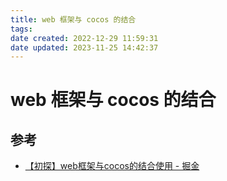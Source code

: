 ```yaml
---
title: web 框架与 cocos 的结合
tags: 
date created: 2022-12-29 11:59:31
date updated: 2023-11-25 14:42:37
---
```


# web 框架与 cocos 的结合

## 参考

- [【初探】web框架与cocos的结合使用 - 掘金](https://juejin.cn/post/6949044814008549389)
